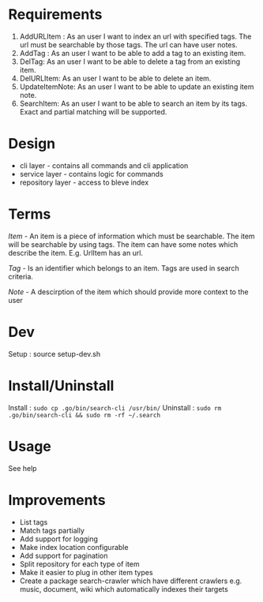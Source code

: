 # Requirements

1. AddURLItem : As an user I want to index an url with specified tags. The url must be searchable by those tags. The url can have user notes.
2. AddTag : As an user I want to be able to add a tag to an existing item.
3. DelTag: As an user I want to be able to delete a tag from an existing item.
4. DelURLItem: As an user I want to be able to delete an item. 
5. UpdateItemNote: As an user I want to be able to update an existing item note.
6. SearchItem: As an user I want to be able to search an item by its tags. Exact and partial matching will be supported.

# Design

- cli layer - contains all commands and cli application
- service layer - contains logic for commands
- repository layer - access to bleve index

# Terms

*Item* - An item is a piece of information which must be searchable. The item will be searchable by using tags. The item can have some notes which describe the item. E.g. UrlItem has an url.

*Tag* - Is an identifier which belongs to an item. Tags are used in search criteria.

*Note* - A descirption of the item which should provide more context to the user

# Dev

Setup : source setup-dev.sh

# Install/Uninstall

Install   : `sudo cp .go/bin/search-cli /usr/bin/`
Uninstall : `sudo rm .go/bin/search-cli && sudo rm -rf ~/.search`

# Usage

See help

# Improvements

- List tags
- Match tags partially
- Add support for logging
- Make index location configurable
- Add support for pagination
- Split repository for each type of item
- Make it easier to plug in other item types
- Create a package search-crawler which have different crawlers e.g. music, document, wiki which automatically indexes their targets

